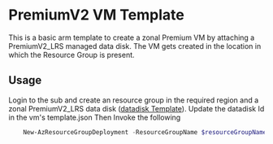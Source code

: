 # PremiumV2 VM Template

This is a basic arm template to create a zonal Premium VM by attaching a PremiumV2_LRS managed data disk.
The VM gets created in the location in which the Resource Group is present.

## Usage

Login to the sub and create an resource group in the required region and a zonal PremiumV2_LRS data disk ([datadisk Template](https://github.com/PushyaragY/armTemplates/blob/main/PremiumV2ArmTemplate.json)).
Update the datadisk Id in the vm's template.json
Then Invoke the following
```powershell
    New-AzResourceGroupDeployment -ResourceGroupName $resourceGroupName -TemplateFile  "template.json" -TemplateParameterFile  "parameters.json" -Verbose
```